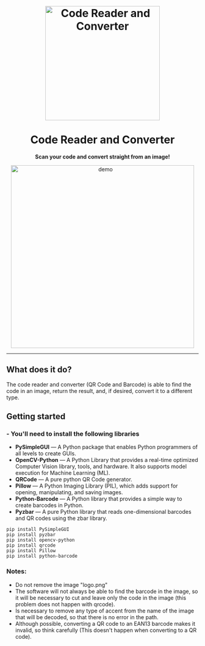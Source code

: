 <h1 align="center">
<br>
  <img src="https://i.imgur.com/75HuSbS.png" alt="Code Reader and Converter" width="300">
<br>
<br>
<b>Code Reader and Converter</b>
</h1>

<p align="center"><b>Scan your code and convert straight from an image!</b></p>



[//]: # (Add your gifs/images here:)
<div align="center">

  <img src="https://i.imgur.com/HKIbY9I.gif" alt="demo" height="480">
  
</div>

<hr />

## <b>What does it do?</b> 
The code reader and converter (QR Code and Barcode) is able to find the code in an image, return the result, and, if desired, convert it to a different type.

## <b>Getting started</b>

### - <b>You'll need to install the following libraries</b>


- **PySimpleGUI** — A Python package that enables Python programmers of all levels to create GUIs.
- **OpenCV-Python** — A Python Library that provides a real-time optimized Computer Vision library, tools, and hardware. It also supports model execution for Machine Learning (ML).
- **QRCode** — A pure python QR Code generator.
- **Pillow** — A Python Imaging Library (PIL), which adds support for opening, manipulating, and saving images.
- **Python-Barcode** — A Python library that provides a simple way to create barcodes in Python.
- **Pyzbar** — A pure Python library that reads one-dimensional barcodes and QR codes using the zbar library.


``` 
pip install PySimpleGUI
pip install pyzbar
pip install opencv-python
pip install qrcode
pip install Pillow
pip install python-barcode
```
### <b>Notes</b>: 
- Do not remove the image "logo.png"
- The software will not always be able to find the barcode in the image, so it will be necessary to cut and leave only the code in the image (this problem does not happen with qrcode).
- Is necessary to remove any type of accent from the name of the image that will be decoded, so that there is no error in the path.
- Although possible, converting a QR code to an EAN13 barcode makes it invalid, so think carefully (This doesn't happen when converting to a QR code).
